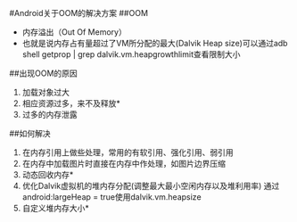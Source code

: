 #Android关于OOM的解决方案
##OOM
* 内存溢出（Out Of Memory）
* 也就是说内存占有量超过了VM所分配的最大(Dalvik Heap size)可以通过adb shell getprop | grep dalvik.vm.heapgrowthlimit查看限制大小



##出现OOM的原因
1. 加载对象过大
2. 相应资源过多，来不及释放*
3. 过多的内存泄露

##如何解决
1. 在内存引用上做些处理，常用的有软引用、强化引用、弱引用
2. 在内存中加载图片时直接在内存中作处理，如图片边界压缩
3. 动态回收内存*
4. 优化Dalvik虚拟机的堆内存分配(调整最大最小空闲内存以及堆利用率) 通过android:largeHeap = true使用dalvik.vm.heapsize
5. 自定义堆内存大小*


